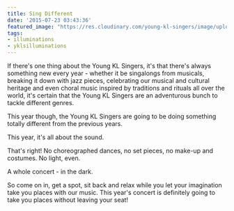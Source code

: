 ```yaml
---
title: Sing Different
date: '2015-07-23 03:43:36'
featured_image: "https://res.cloudinary.com/young-kl-singers/image/upload/c_fill,g_face:auto,h_600/v1521056531/20150723-Sing-Different-Feature.jpg"
tags:
- illuminations
- yklsilluminations
---
```


If there's one thing about the Young KL Singers, it's that there's always something new every year - whether it be singalongs from musicals, breaking it down with jazz pieces, celebrating our musical and cultural heritage and even choral music inspired by traditions and rituals all over the world, it's certain that the Young KL Singers are an adventurous bunch to tackle different genres.

This year though, the Young KL Singers are going to be doing something totally different from the previous years.

This year, it's all about the sound.

That's right! No choreographed dances, no set pieces, no make-up and costumes. No light, even.

A whole concert - in the dark.

So come on in, get a spot, sit back and relax while you let your imagination take you places with our music. This year's concert is definitely going to take you places without leaving your seat!
